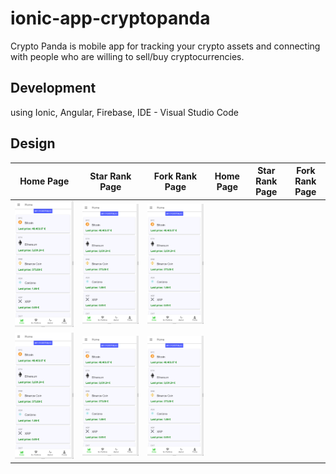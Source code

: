 # ionic-app-cryptopanda
Crypto Panda is mobile app for tracking your crypto assets and connecting with people who are willing to sell/buy cryptocurrencies. 


## Development

using Ionic, Angular, Firebase, IDE - Visual Studio Code

## Design

Home Page                  |  Star Rank Page           |  Fork Rank Page | Home Page                  |  Star Rank Page           |  Fork Rank Page
:-------------------------:|:-------------------------:|:-------------------------: |:-------------------------: |:-------------------------: |:-------------------------:
<img src="cryptopanda1.png" alt="Home" width="300">  |  <img src="cryptopanda1.png" alt="Stars" width="300"> | <img src="cryptopanda1.png" alt="Forks" width="300">
<img src="cryptopanda1.png" alt="Home" width="300">  |  <img src="cryptopanda1.png" alt="Stars" width="300"> | <img src="cryptopanda1.png" alt="Forks" width="300">

